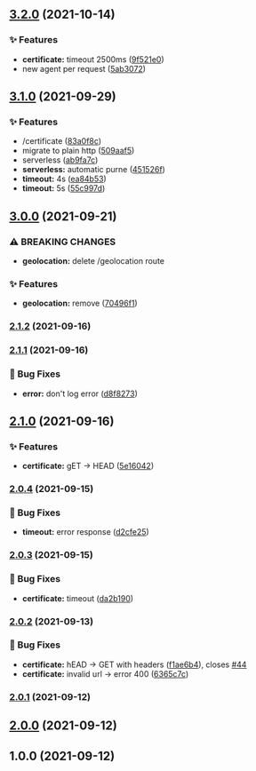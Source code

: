 ## [3.2.0](https://github.com/Internet-Society-Belgium/isTrust-API/compare/3.1.0...3.2.0) (2021-10-14)


### ✨ Features

* **certificate:** timeout 2500ms ([9f521e0](https://github.com/Internet-Society-Belgium/isTrust-API/commit/9f521e070db7086a95944e75a15eab159cecb107))
* new agent per request ([5ab3072](https://github.com/Internet-Society-Belgium/isTrust-API/commit/5ab3072f71994a9eacb1027c8cce02466b03c71a))

## [3.1.0](https://github.com/Internet-Society-Belgium/isTrust-API/compare/3.0.0...3.1.0) (2021-09-29)


### ✨ Features

* /certificate ([83a0f8c](https://github.com/Internet-Society-Belgium/isTrust-API/commit/83a0f8cbf8ced304f92480b6736edefaad5abaf6))
* migrate to plain http ([509aaf5](https://github.com/Internet-Society-Belgium/isTrust-API/commit/509aaf518525fd522ea264321fd8dab11f13f9f8))
* serverless ([ab9fa7c](https://github.com/Internet-Society-Belgium/isTrust-API/commit/ab9fa7c2228ecd13f308e1d2e11e922920f7699d))
* **serverless:** automatic purne ([451526f](https://github.com/Internet-Society-Belgium/isTrust-API/commit/451526f734d7dc7bfc4ecf02664916051d018823))
* **timeout:** 4s ([ea84b53](https://github.com/Internet-Society-Belgium/isTrust-API/commit/ea84b538c130e7c3fd8a9d4238120f7c2c072c3b))
* **timeout:** 5s ([55c997d](https://github.com/Internet-Society-Belgium/isTrust-API/commit/55c997dfce70d525c5053d2f21b0b45fb9c20828))

## [3.0.0](https://github.com/Internet-Society-Belgium/isTrust-API/compare/2.1.2...3.0.0) (2021-09-21)


### ⚠ BREAKING CHANGES

* **geolocation:** delete /geolocation route

### ✨ Features

* **geolocation:** remove ([70496f1](https://github.com/Internet-Society-Belgium/isTrust-API/commit/70496f1848f61b194bb166bacbd7d883c6bfe203))

### [2.1.2](https://github.com/Internet-Society-Belgium/isTrust-API/compare/2.1.1...2.1.2) (2021-09-16)

### [2.1.1](https://github.com/Internet-Society-Belgium/isTrust-API/compare/2.1.0...2.1.1) (2021-09-16)


### 🐛 Bug Fixes

* **error:** don't log error ([d8f8273](https://github.com/Internet-Society-Belgium/isTrust-API/commit/d8f82733460a1726025ae39a4cea423d3206d85c))

## [2.1.0](https://github.com/Internet-Society-Belgium/isTrust-API/compare/2.0.4...2.1.0) (2021-09-16)


### ✨ Features

* **certificate:** gET -> HEAD ([5e16042](https://github.com/Internet-Society-Belgium/isTrust-API/commit/5e1604218b06840634417698872a3850cefc9c8b))

### [2.0.4](https://github.com/Internet-Society-Belgium/isTrust-API/compare/2.0.3...2.0.4) (2021-09-15)


### 🐛 Bug Fixes

* **timeout:** error response ([d2cfe25](https://github.com/Internet-Society-Belgium/isTrust-API/commit/d2cfe2544abc52fc6e42c3a560f6ee6d17773ce7))

### [2.0.3](https://github.com/Internet-Society-Belgium/isTrust-API/compare/2.0.2...2.0.3) (2021-09-15)


### 🐛 Bug Fixes

* **certificate:** timeout ([da2b190](https://github.com/Internet-Society-Belgium/isTrust-API/commit/da2b190007ee7dc4794711a3011c2b7a99a5b467))

### [2.0.2](https://github.com/Internet-Society-Belgium/isTrust-API/compare/2.0.1...2.0.2) (2021-09-13)


### 🐛 Bug Fixes

* **certificate:** hEAD -> GET with headers ([f1ae6b4](https://github.com/Internet-Society-Belgium/isTrust-API/commit/f1ae6b46c560f372fdc3d175a960f8e2dd368302)), closes [#44](https://github.com/Internet-Society-Belgium/isTrust-API/issues/44)
* **certificate:** invalid url -> error 400 ([6365c7c](https://github.com/Internet-Society-Belgium/isTrust-API/commit/6365c7c51242660f60bc82d895433be930eb30da))

### [2.0.1](https://github.com/Internet-Society-Belgium/isTrust-API/compare/2.0.0...2.0.1) (2021-09-12)

## [2.0.0](https://github.com/Internet-Society-Belgium/isTrust-API/compare/1.0.0...2.0.0) (2021-09-12)

## 1.0.0 (2021-09-12)

